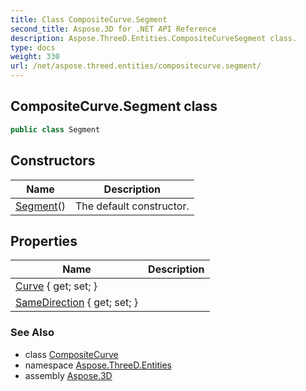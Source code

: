 ```yaml
---
title: Class CompositeCurve.Segment
second_title: Aspose.3D for .NET API Reference
description: Aspose.ThreeD.Entities.CompositeCurveSegment class. 
type: docs
weight: 330
url: /net/aspose.threed.entities/compositecurve.segment/
---
```

## CompositeCurve.Segment class

```csharp
public class Segment
```

## Constructors

| Name | Description |
| --- | --- |
| [Segment](segment/)() | The default constructor. |

## Properties

| Name | Description |
| --- | --- |
| [Curve](../../aspose.threed.entities/segment/curve/) { get; set; } |  |
| [SameDirection](../../aspose.threed.entities/segment/samedirection/) { get; set; } |  |

### See Also

* class [CompositeCurve](../compositecurve/)
* namespace [Aspose.ThreeD.Entities](../../aspose.threed.entities/)
* assembly [Aspose.3D](../../)


